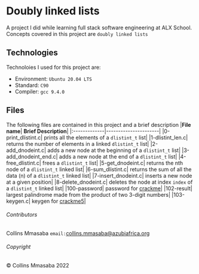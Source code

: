 # Doubly linked lists
A project I did while learning full stack software engineering at ALX School. Concepts covered in this project are `doubly linked lists`

## Technologies
Technoloies I used for this project are:
- Environment: `Ubuntu 20.04 LTS`
- Standard: `C90`
- Compiler: `gcc 9.4.0`

## Files
The following files are contained in this project and a brief description
|**File name**| **Brief Description**|
|:-------------|----------------------|
|0-print_dlistint.c| prints all the elements of a `dlistint_t` list|
|1-dlistint_len.c| returns the number of elements in a linked `dlistint_t` list|
|2-add_dnodeint.c| adds a new node at the beginning of a `dlistint_t` list|
|3-add_dnodeint_end.c| adds a new node at the end of a `dlistint_t` list|
|4-free_dlistint.c| frees a `dlistint_t` list|
|5-get_dnodeint.c| returns the nth node of a `dlistint_t` linked list|
|6-sum_dlistint.c| returns the sum of all the data (n) of a `dlistint_t` linked list|
|7-insert_dnodeint.c| inserts a new node at a given position|
|8-delete_dnodeint.c| deletes the node at index `index` of a `dlistint_t` linked list|
|100-password| password for [crackme](https://github.com/holbertonschool/0x17.c)|
|102-result| largest palindrome made from the product of two 3-digit numbers|
|103-keygen.c| keygen for [crackme5](https://github.com/holbertonschool/0x17.c)|

###### Contributors ######
Collins Mmasaba `email:`<collins.mmasaba@azubiafrica.org>

###### Copyright ######
© Collins Mmasaba 2022

